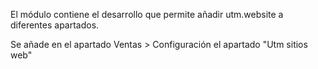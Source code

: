 El módulo contiene el desarrollo que permite añadir utm.website a diferentes apartados.

Se añade en el apartado Ventas > Configuración el apartado "Utm sitios web"
